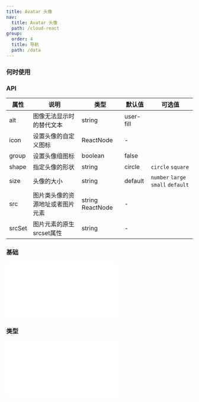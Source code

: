 ```yaml
---
title: Avatar 头像
nav:
  title: Avatar 头像
  path: /cloud-react
group:
  order: 4
  title: 导航
  path: /data
---
```


### 何时使用

### API

| 属性        | 说明                 | 类型             | 默认值     | 可选值     |
| ----------- | -------------------- | ---------------- | ---------- |---------- |
| alt  | 图像无法显示时的替代文本         | string            | user-fill      ||
| icon  | 设置头像的自定义图标               | ReactNode            |-         ||
| group  | 设置头像组图标               | boolean            | false       ||
| shape      | 指定头像的形状            | string | circle        | `circle` `square`|
| size      | 头像的大小             | string | default     | `number` `large` `small` `default`|
| src      | 图片类头像的资源地址或者图片元素   | string  ReactNode | -        ||
| srcSet   | 图片元素的原生srcset属性   | string | -        ||

 ### 基础

<embed src="@components/avatar/demos/basic-avatar.md" /> 

 ### 类型

<embed src="@components/avatar/demos/group-avatar.md" /> 
